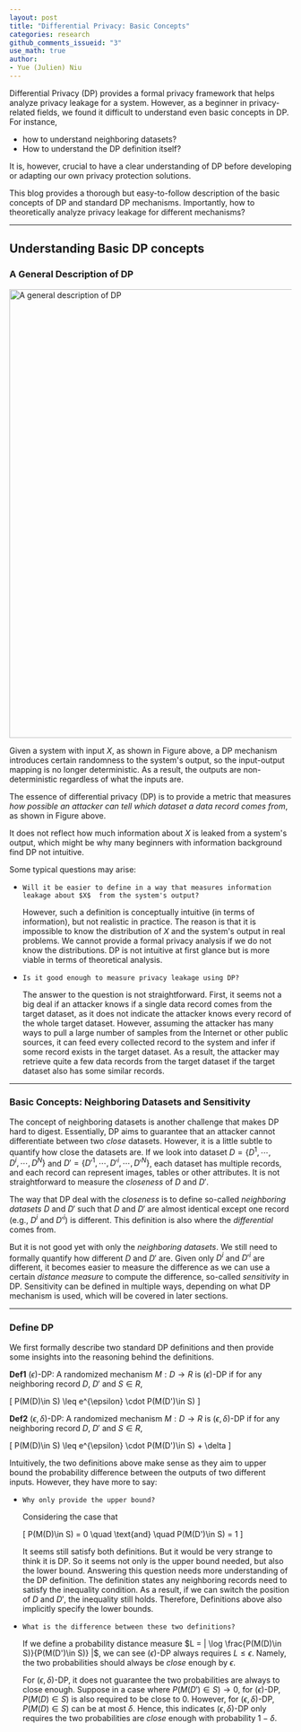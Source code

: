 ```yaml
---
layout: post
title: "Differential Privacy: Basic Concepts"
categories: research
github_comments_issueid: "3"
use_math: true
author:
- Yue (Julien) Niu
---
```


Differential Privacy (DP) provides a formal privacy framework that 
helps analyze privacy leakage for a system.
However, as a beginner in privacy-related fields, we found it difficult to understand 
even basic concepts in DP. 
For instance, 

- how to understand neighboring datasets?
- How to understand the DP definition itself?

It is, however, crucial to have a clear understanding of DP 
before developing or adapting our own privacy protection solutions.

This blog provides a thorough but easy-to-follow description of the basic concepts of DP 
and standard DP mechanisms. 
Importantly, how to theoretically analyze privacy leakage for different mechanisms?

---

## Understanding Basic DP concepts

### A General Description of DP

<img src="https://yuehniu.github.io/homepage//assets/fig/dp/dp_overview.png" alt="A general description of DP" width="800"/>


Given a system with input $X$, as shown in Figure above, a DP mechanism introduces 
certain randomness to the system's output, so the input-output mapping is no longer 
deterministic. As a result, the outputs are non-deterministic regardless of what the inputs are.

The essence of differential privacy (DP) is to provide a metric that measures 
*how possible an attacker can tell which dataset a data record comes from*, 
as shown in Figure above.

It does not reflect how much information about $X$ is leaked from a system's output, 
which might be why many beginners with information background find DP not intuitive. 

Some typical questions may arise: 

- `Will it be easier to define in a way that measures information leakage about $X$ 
from the system's output?`

    However, such a definition is conceptually intuitive (in terms of information), 
    but not realistic in practice. 
    The reason is that it is impossible to know the distribution of $X$ and 
    the system's output in real problems. We cannot provide a formal privacy analysis 
    if we do not know the distributions.
    DP is not intuitive at first glance but is more viable in terms of theoretical analysis.

- `Is it good enough to measure privacy leakage using DP?`

    The answer to the question is not straightforward. 
    First, it seems not a big deal if an attacker knows if a single data record comes from 
    the target dataset, as it does not indicate the attacker knows every record of 
    the whole target dataset.
    However, assuming the attacker has many ways to pull a large number of samples 
    from the Internet or other public sources, 
    it can feed every collected record to the system and infer 
    if some record exists in the target dataset.
    As a result, the attacker may retrieve quite a few data records from the target dataset 
    if the target dataset also has some similar records.

---

### Basic Concepts: Neighboring Datasets and Sensitivity

The concept of neighboring datasets is another challenge that makes DP hard to digest. 
Essentially, DP aims to guarantee that an attacker cannot differentiate between two *close* datasets. 
However, it is a little subtle to quantify how close the datasets are.
If we look into dataset $D = \{ D^1, \cdots, D^i, \cdots, D^N \}$ and 
$D' = \{ D'^1, \cdots, D'^i, \cdots, D'^N \}$, 
each dataset has multiple records, and each record can represent images, tables or other attributes.
It is not straightforward to measure the *closeness* of $D$ and $D'$.

The way that DP deal with the *closeness* is to define so-called *neighboring datasets* 
$D$ and $D'$ such that $D$ and $D'$ are almost identical except one record 
(e.g., $D^i$ and $D'^i$) is different.
This definition is also where the *differential* comes from.

But it is not good yet with only the *neighboring datasets*. 
We still need to formally quantify how different $D$ and $D'$ are.
Given only $D^i$ and $D'^i$ are different, it becomes easier to measure the difference 
as we can use a certain *distance measure* to compute the difference, so-called *sensitivity* in DP.
Sensitivity can be defined in multiple ways, depending on what DP mechanism is used, 
which will be covered in later sections.

---

### Define DP

We first formally describe two standard DP definitions and 
then provide some insights into the reasoning behind the definitions.

**Def1** $(\epsilon)$-DP: A randomized mechanism $M: D \rightarrow R$ is $(\epsilon)$-DP if 
for any neighboring record $D$, $D'$ and $S\in R$,

\[ P(M(D)\in S) \leq e^{\epsilon} \cdot P(M(D')\in S) \]

**Def2** $(\epsilon,\delta)$-DP: A randomized mechanism $M: D \rightarrow R$ is $(\epsilon,\delta)$-DP 
if for any neighboring record $D$, $D'$ and $S\in R$,
 
\[ P(M(D)\in S) \leq e^{\epsilon} \cdot P(M(D')\in S) + \delta \]

Intuitively, the two definitions above make sense as they aim to upper bound 
the probability difference between the outputs of two different inputs.
However, they have more to say:

- `Why only provide the upper bound?`

    Considering the case that

    \[ P(M(D)\in S) = 0 \quad \text{and} \quad P(M(D')\in S) = 1 \]

    It seems still satisfy both definitions. But it would be very strange to think it is DP.
    So it seems not only is the upper bound needed, but also the lower bound.
    Answering this question needs more understanding of the DP definition. 
    The definition states any neighboring records need to satisfy the inequality condition.
    As a result, if we can switch the position of $D$ and $D'$, the inequality still holds. 
    Therefore, Definitions above also implicitly specify the lower bounds.

- `What is the difference between these two definitions?`

    If we define a probability distance measure 
    $L = | \log \frac{P(M(D)\in S)}{P(M(D')\in S)}  |$, 
    we can see $(\epsilon)$-DP always requires $L\leq \epsilon$. 
    Namely, the two probabilities should always be *close* enough by $\epsilon$.

    For $(\epsilon, \delta)$-DP, it does not guarantee the two probabilities 
    are always to close enough.
    Suppose in a case where $P(M(D')\in S) \rightarrow 0$, 
    for $(\epsilon)$-DP, $P(M(D)\in S)$ is also required to be close to 0. 
    However, for $(\epsilon, \delta)$-DP, $P(M(D)\in S)$ can be at most $\delta$.
    Hence, this indicates $(\epsilon, \delta)$-DP only requires 
    the two probabilities are *close* enough with probability $1-\delta$.
